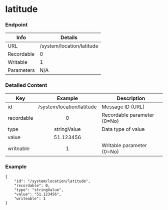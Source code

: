 # latitude



### Endpoint

| Info  | Details |
| ------------- | ------------- |
| URL   | /system/location/latitude   |
| Recordable   | 0   |
| Writable   | 1   |
| Parameters  | N/A  |

### Detailed Content

|  Key  | Example | Description |
| ------------- | :------: | ------------------------------ |
|  id | /system/location/latitude | Message ID (URL) |
|  recordable | 0 | Recordable parameter (0=No) |
|  type | stringValue | Data type of value |
|  value | 51.123456 |  |
|  writeable | 1 | Writable parameter (0=No) |



### Example
```
{
    "id": "/system/location/latitude",
    "recordable": 0,
    "type": "stringValue",
    "value": "51.123456",
    "writeable": 1
}
```
